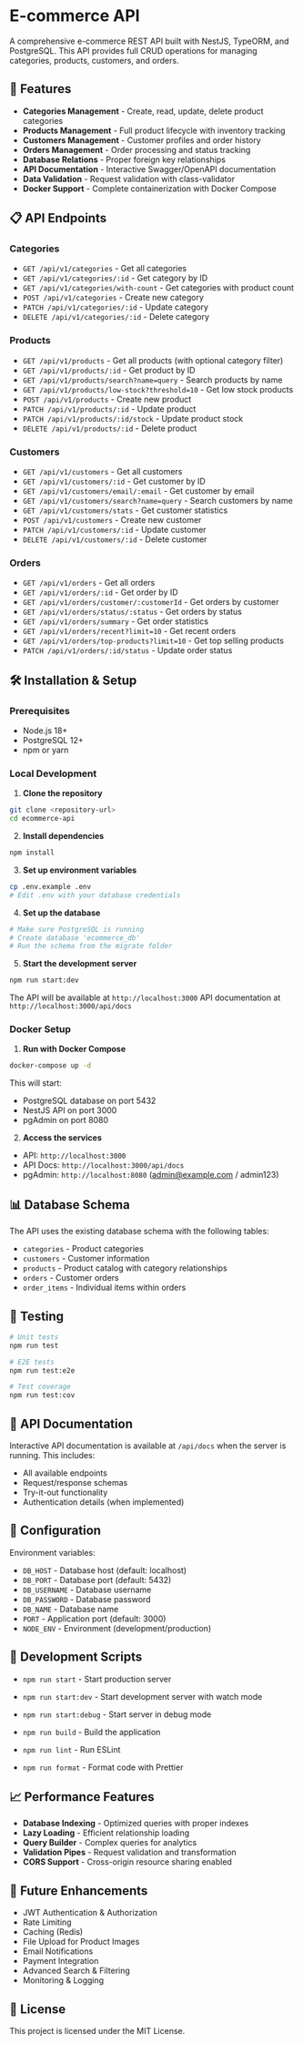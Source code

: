 # E-commerce API

A comprehensive e-commerce REST API built with NestJS, TypeORM, and PostgreSQL. This API provides full CRUD operations for managing categories, products, customers, and orders.

## 🚀 Features

- **Categories Management** - Create, read, update, delete product categories
- **Products Management** - Full product lifecycle with inventory tracking
- **Customers Management** - Customer profiles and order history
- **Orders Management** - Order processing and status tracking
- **Database Relations** - Proper foreign key relationships
- **API Documentation** - Interactive Swagger/OpenAPI documentation
- **Data Validation** - Request validation with class-validator
- **Docker Support** - Complete containerization with Docker Compose

## 📋 API Endpoints

### Categories
- `GET /api/v1/categories` - Get all categories
- `GET /api/v1/categories/:id` - Get category by ID
- `GET /api/v1/categories/with-count` - Get categories with product count
- `POST /api/v1/categories` - Create new category
- `PATCH /api/v1/categories/:id` - Update category
- `DELETE /api/v1/categories/:id` - Delete category

### Products
- `GET /api/v1/products` - Get all products (with optional category filter)
- `GET /api/v1/products/:id` - Get product by ID
- `GET /api/v1/products/search?name=query` - Search products by name
- `GET /api/v1/products/low-stock?threshold=10` - Get low stock products
- `POST /api/v1/products` - Create new product
- `PATCH /api/v1/products/:id` - Update product
- `PATCH /api/v1/products/:id/stock` - Update product stock
- `DELETE /api/v1/products/:id` - Delete product

### Customers
- `GET /api/v1/customers` - Get all customers
- `GET /api/v1/customers/:id` - Get customer by ID
- `GET /api/v1/customers/email/:email` - Get customer by email
- `GET /api/v1/customers/search?name=query` - Search customers by name
- `GET /api/v1/customers/stats` - Get customer statistics
- `POST /api/v1/customers` - Create new customer
- `PATCH /api/v1/customers/:id` - Update customer
- `DELETE /api/v1/customers/:id` - Delete customer

### Orders
- `GET /api/v1/orders` - Get all orders
- `GET /api/v1/orders/:id` - Get order by ID
- `GET /api/v1/orders/customer/:customerId` - Get orders by customer
- `GET /api/v1/orders/status/:status` - Get orders by status
- `GET /api/v1/orders/summary` - Get order statistics
- `GET /api/v1/orders/recent?limit=10` - Get recent orders
- `GET /api/v1/orders/top-products?limit=10` - Get top selling products
- `PATCH /api/v1/orders/:id/status` - Update order status

## 🛠️ Installation & Setup

### Prerequisites
- Node.js 18+
- PostgreSQL 12+
- npm or yarn

### Local Development

1. **Clone the repository**
```bash
git clone <repository-url>
cd ecommerce-api
```

2. **Install dependencies**
```bash
npm install
```

3. **Set up environment variables**
```bash
cp .env.example .env
# Edit .env with your database credentials
```

4. **Set up the database**
```bash
# Make sure PostgreSQL is running
# Create database 'ecommerce_db'
# Run the schema from the migrate folder
```

5. **Start the development server**
```bash
npm run start:dev
```

The API will be available at `http://localhost:3000`
API documentation at `http://localhost:3000/api/docs`

### Docker Setup

1. **Run with Docker Compose**
```bash
docker-compose up -d
```

This will start:
- PostgreSQL database on port 5432
- NestJS API on port 3000
- pgAdmin on port 8080

2. **Access the services**
- API: `http://localhost:3000`
- API Docs: `http://localhost:3000/api/docs`
- pgAdmin: `http://localhost:8080` (admin@example.com / admin123)

## 📊 Database Schema

The API uses the existing database schema with the following tables:
- `categories` - Product categories
- `customers` - Customer information
- `products` - Product catalog with category relationships
- `orders` - Customer orders
- `order_items` - Individual items within orders

## 🧪 Testing

```bash
# Unit tests
npm run test

# E2E tests
npm run test:e2e

# Test coverage
npm run test:cov
```

## 📝 API Documentation

Interactive API documentation is available at `/api/docs` when the server is running. This includes:
- All available endpoints
- Request/response schemas
- Try-it-out functionality
- Authentication details (when implemented)

## 🔧 Configuration

Environment variables:
- `DB_HOST` - Database host (default: localhost)
- `DB_PORT` - Database port (default: 5432)
- `DB_USERNAME` - Database username
- `DB_PASSWORD` - Database password
- `DB_NAME` - Database name
- `PORT` - Application port (default: 3000)
- `NODE_ENV` - Environment (development/production)

## 🚦 Development Scripts

- `npm run start` - Start production server
- `npm run start:dev` - Start development server with watch mode
- `npm run start:debug` - Start server in debug mode

- `npm run build` - Build the application
- `npm run lint` - Run ESLint
- `npm run format` - Format code with Prettier

## 📈 Performance Features

- **Database Indexing** - Optimized queries with proper indexes
- **Lazy Loading** - Efficient relationship loading
- **Query Builder** - Complex queries for analytics
- **Validation Pipes** - Request validation and transformation
- **CORS Support** - Cross-origin resource sharing enabled

## 🔮 Future Enhancements

- JWT Authentication & Authorization
- Rate Limiting
- Caching (Redis)
- File Upload for Product Images
- Email Notifications
- Payment Integration
- Advanced Search & Filtering
- Monitoring & Logging

## 📄 License

This project is licensed under the MIT License.